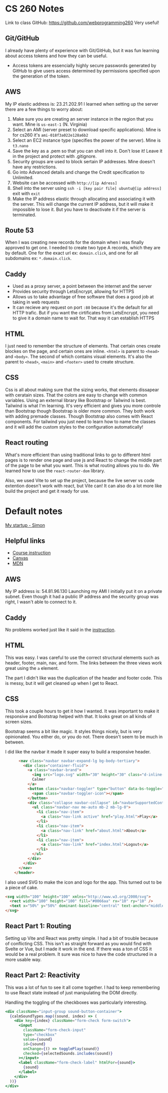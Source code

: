 # CS 260 Notes
Link to class GitHub: https://github.com/webprogramming260
Very useful!

## Git/GitHub
I already have plenty of experience with Git/GitHub, but it was fun learning about access tokens and how they can be useful.

- Access tokens are essencially highly secure passwords generated by GitHub to give users access determined by permissions specified upon the generation of the token.

## AWS
My IP elastic address is: 23.21.202.91 I learned when setting up the server there are a few things to worry about:
1. Make sure you are creating an server instance in the region that you want. Mine is `us-east-1` (N. Virginia)
2. Select an AMI (server preset to download specific applications). Mine is for cs260 it's `ami-018f3a022e128a6b2`
3. Select an EC2 instance type (specifies the power of the server). Mine is `t3.nano`
4. Save the key as a .pem so that you can shell into it. Don't lose it! Leave it in the project and protect with .gitignore.
5. Security groups are used to block sertain IP addresses. Mine doesn't have any restrictions.
6. Go into Advanced details and change the Credit specification to Unlimited.
7. Website can be accessed with `http://[ip Adress]`
8. Shell into the server using `ssh -i [key pair file] ubuntu@[ip address]` exit with `exit`
9. Make the IP address elastic through allocating and associating it with the server. This will change the current IP address, but it will make it impossible to lose it. But you have to deactivate it if the server is terminated.

## Route 53
When I was creating new records for the domain when I was finally approved to get one. I needed to create two type A records, which they are by default. One for the exact url ex: `domain.click`, and one for all subdomains ex: `*.domain.click`.

## Caddy
* Used as a proxy server, a point between the internet and the server
* Provides security through LetsEncrypt, allowing for HTTPS
* Allows us to take advantage of free software that does a good job at taking in web requests
* It can recieve any request on port `:80` because it's the default for all HTTP trafic. But if you want the cirtificates from LetsEncrypt, you need to give it a domain name to wait for. That way it can establish HTTPS

## HTML
I just need to remember the structure of elements. That certain ones create blockes on the page, and certain ones are inline. `<html>` is parent to `<head>` and `<body>`. The second of which contains visual elements. It's also the parent to `<head>`, `<main>` and `<footer>` used to create structure.

## CSS
Css is all about making sure that the sizing works, that elements dissapear with ceratain sizes. That the colors are easy to change with common variables. Using an external library like Bootstrap or Tailwind is best. Tailwind is what I'm learning. It's very efficient and gives you more controle than Bootstrap though Bootstrap is older more common. They both work with adding premade classes. Though Bootstrap also comes with React components. For tailwind you just need to learn how to name the classes and it will add the custom styles to the configuration automatically!

## React routing
What's more efficient than using traditional links to go to different html pages is to render one page and use js and React to change the middle part of the page to be what you want. This is what routing allows you to do. We learned how to use the `react-router-dom` library.

Also, we used Vite to set up the project, because the live server vs code extention doesn't work with react, but Vite can! It can also do a lot more like build the project and get it ready for use.

# Default notes
[My startup - Simon](https://simon.cs260.click)

## Helpful links

- [Course instruction](https://github.com/webprogramming260)
- [Canvas](https://byu.instructure.com)
- [MDN](https://developer.mozilla.org)

## AWS

My IP address is: 54.81.96.130
Launching my AMI I initially put it on a private subnet. Even though it had a public IP address and the security group was right, I wasn't able to connect to it.

## Caddy

No problems worked just like it said in the [instruction](https://github.com/webprogramming260/.github/blob/main/profile/webServers/https/https.md).

## HTML

This was easy. I was careful to use the correct structural elements such as header, footer, main, nav, and form. The links between the three views work great using the `a` element.

The part I didn't like was the duplication of the header and footer code. This is messy, but it will get cleaned up when I get to React.

## CSS

This took a couple hours to get it how I wanted. It was important to make it responsive and Bootstrap helped with that. It looks great on all kinds of screen sizes.

Bootstrap seems a bit like magic. It styles things nicely, but is very opinionated. You either do, or you do not. There doesn't seem to be much in between.

I did like the navbar it made it super easy to build a responsive header.

```html
      <nav class="navbar navbar-expand-lg bg-body-tertiary">
        <div class="container-fluid">
          <a class="navbar-brand">
            <img src="logo.svg" width="30" height="30" class="d-inline-block align-top" alt="" />
            Calmer
          </a>
          <button class="navbar-toggler" type="button" data-bs-toggle="collapse" data-bs-target="#navbarSupportedContent">
            <span class="navbar-toggler-icon"></span>
          </button>
          <div class="collapse navbar-collapse" id="navbarSupportedContent">
            <ul class="navbar-nav me-auto mb-2 mb-lg-0">
              <li class="nav-item">
                <a class="nav-link active" href="play.html">Play</a>
              </li>
              <li class="nav-item">
                <a class="nav-link" href="about.html">About</a>
              </li>
              <li class="nav-item">
                <a class="nav-link" href="index.html">Logout</a>
              </li>
            </ul>
          </div>
        </div>
      </nav>
    </header>
```

I also used SVG to make the icon and logo for the app. This turned out to be a piece of cake.

```html
<svg width="100" height="100" xmlns="http://www.w3.org/2000/svg">
  <rect width="100" height="100" fill="#0066aa" rx="10" ry="10" />
  <text x="50%" y="50%" dominant-baseline="central" text-anchor="middle" font-size="72" font-family="Arial" fill="white">C</text>
</svg>
```

## React Part 1: Routing

Setting up Vite and React was pretty simple. I had a bit of trouble because of conflicting CSS. This isn't as straight forward as you would find with Svelte or Vue, but I made it work in the end. If there was a ton of CSS it would be a real problem. It sure was nice to have the code structured in a more usable way.

## React Part 2: Reactivity

This was a lot of fun to see it all come together. I had to keep remembering to use React state instead of just manipulating the DOM directly.

Handling the toggling of the checkboxes was particularly interesting.

```jsx
<div className="input-group sound-button-container">
  {calmSoundTypes.map((sound, index) => (
    <div key={index} className="form-check form-switch">
      <input
        className="form-check-input"
        type="checkbox"
        value={sound}
        id={sound}
        onChange={() => togglePlay(sound)}
        checked={selectedSounds.includes(sound)}
      ></input>
      <label className="form-check-label" htmlFor={sound}>
        {sound}
      </label>
    </div>
  ))}
</div>
```
